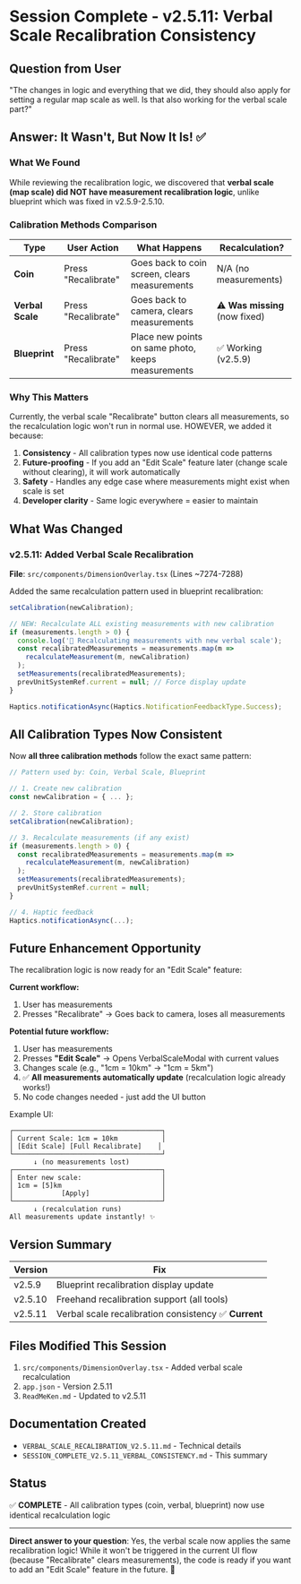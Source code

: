 # Session Complete - v2.5.11: Verbal Scale Recalibration Consistency

## Question from User
"The changes in logic and everything that we did, they should also apply for setting a regular map scale as well. Is that also working for the verbal scale part?"

## Answer: It Wasn't, But Now It Is! ✅

### What We Found

While reviewing the recalibration logic, we discovered that **verbal scale (map scale) did NOT have measurement recalibration logic**, unlike blueprint which was fixed in v2.5.9-2.5.10.

### Calibration Methods Comparison

| Type | User Action | What Happens | Recalculation? |
|------|-------------|--------------|----------------|
| **Coin** | Press "Recalibrate" | Goes back to coin screen, clears measurements | N/A (no measurements) |
| **Verbal Scale** | Press "Recalibrate" | Goes back to camera, clears measurements | ⚠️ **Was missing** (now fixed) |
| **Blueprint** | Press "Recalibrate" | Place new points on same photo, keeps measurements | ✅ Working (v2.5.9) |

### Why This Matters

Currently, the verbal scale "Recalibrate" button clears all measurements, so the recalculation logic won't run in normal use. HOWEVER, we added it because:

1. **Consistency** - All calibration types now use identical code patterns
2. **Future-proofing** - If you add an "Edit Scale" feature later (change scale without clearing), it will work automatically
3. **Safety** - Handles any edge case where measurements might exist when scale is set
4. **Developer clarity** - Same logic everywhere = easier to maintain

## What Was Changed

### v2.5.11: Added Verbal Scale Recalibration

**File**: `src/components/DimensionOverlay.tsx` (Lines ~7274-7288)

Added the same recalculation pattern used in blueprint recalibration:

```typescript
setCalibration(newCalibration);

// NEW: Recalculate ALL existing measurements with new calibration
if (measurements.length > 0) {
  console.log('🔄 Recalculating measurements with new verbal scale');
  const recalibratedMeasurements = measurements.map(m => 
    recalculateMeasurement(m, newCalibration)
  );
  setMeasurements(recalibratedMeasurements);
  prevUnitSystemRef.current = null; // Force display update
}

Haptics.notificationAsync(Haptics.NotificationFeedbackType.Success);
```

## All Calibration Types Now Consistent

Now **all three calibration methods** follow the exact same pattern:

```typescript
// Pattern used by: Coin, Verbal Scale, Blueprint

// 1. Create new calibration
const newCalibration = { ... };

// 2. Store calibration
setCalibration(newCalibration);

// 3. Recalculate measurements (if any exist)
if (measurements.length > 0) {
  const recalibratedMeasurements = measurements.map(m => 
    recalculateMeasurement(m, newCalibration)
  );
  setMeasurements(recalibratedMeasurements);
  prevUnitSystemRef.current = null;
}

// 4. Haptic feedback
Haptics.notificationAsync(...);
```

## Future Enhancement Opportunity

The recalibration logic is now ready for an "Edit Scale" feature:

**Current workflow:**
1. User has measurements
2. Presses "Recalibrate" → Goes back to camera, loses all measurements

**Potential future workflow:**
1. User has measurements  
2. Presses **"Edit Scale"** → Opens VerbalScaleModal with current values
3. Changes scale (e.g., "1cm = 10km" → "1cm = 5km")
4. ✅ **All measurements automatically update** (recalculation logic already works!)
5. No code changes needed - just add the UI button

Example UI:
```
┌─────────────────────────────────────┐
│ Current Scale: 1cm = 10km           │
│ [Edit Scale] [Full Recalibrate]    │
└─────────────────────────────────────┘
      ↓ (no measurements lost)
┌─────────────────────────────────────┐
│ Enter new scale:                    │
│ 1cm = [5]km                         │
│            [Apply]                  │
└─────────────────────────────────────┘
      ↓ (recalculation runs)
All measurements update instantly! ✨
```

## Version Summary

| Version | Fix |
|---------|-----|
| v2.5.9 | Blueprint recalibration display update |
| v2.5.10 | Freehand recalibration support (all tools) |
| v2.5.11 | Verbal scale recalibration consistency ✅ **Current** |

## Files Modified This Session
1. `src/components/DimensionOverlay.tsx` - Added verbal scale recalculation
2. `app.json` - Version 2.5.11
3. `ReadMeKen.md` - Updated to v2.5.11

## Documentation Created
- `VERBAL_SCALE_RECALIBRATION_V2.5.11.md` - Technical details
- `SESSION_COMPLETE_V2.5.11_VERBAL_CONSISTENCY.md` - This summary

## Status
✅ **COMPLETE** - All calibration types (coin, verbal, blueprint) now use identical recalculation logic

---

**Direct answer to your question**: Yes, the verbal scale now applies the same recalibration logic! While it won't be triggered in the current UI flow (because "Recalibrate" clears measurements), the code is ready if you want to add an "Edit Scale" feature in the future. 🎉
